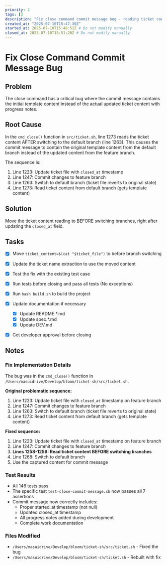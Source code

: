```yaml
---
priority: 2
tags: []
description: "Fix close command commit message bug - reading ticket content from wrong branch"
created_at: "2025-07-10T15:47:30Z"
started_at: 2025-07-10T15:48:51Z # Do not modify manually
closed_at: 2025-07-10T15:51:20Z # Do not modify manually
---
```


# Fix Close Command Commit Message Bug

## Problem
The close command has a critical bug where the commit message contains the initial template content instead of the actual updated ticket content with progress notes.

## Root Cause
In the `cmd_close()` function in `src/ticket.sh`, line 1273 reads the ticket content AFTER switching to the default branch (line 1263). This causes the commit message to contain the original template content from the default branch instead of the updated content from the feature branch.

The sequence is:
1. Line 1223: Update ticket file with `closed_at` timestamp
2. Line 1247: Commit changes to feature branch  
3. Line 1263: Switch to default branch (ticket file reverts to original state)
4. Line 1273: Read ticket content from default branch (gets template content)

## Solution
Move the ticket content reading to BEFORE switching branches, right after updating the `closed_at` field.

## Tasks

- [x] Move `ticket_content=$(cat "$ticket_file")` to before branch switching
- [x] Update the ticket name extraction to use the moved content
- [x] Test the fix with the existing test case
- [x] Run tests before closing and pass all tests (No exceptions)
- [x] Run `bash build.sh` to build the project
- [x] Update documentation if necessary
  - [x] Update README.*.md
  - [x] Update spec.*.md
  - [x] Update DEV.md
- [x] Get developer approval before closing


## Notes

### Fix Implementation Details

The bug was in the `cmd_close()` function in `/Users/masuidrive/Develop/bloom/ticket-sh/src/ticket.sh`. 

**Original problematic sequence:**
1. Line 1223: Update ticket file with `closed_at` timestamp on feature branch
2. Line 1247: Commit changes to feature branch
3. Line 1263: Switch to default branch (ticket file reverts to original state)
4. Line 1273: Read ticket content from default branch (gets template content)

**Fixed sequence:**
1. Line 1223: Update ticket file with `closed_at` timestamp on feature branch
2. Line 1247: Commit changes to feature branch  
3. **Lines 1258-1259: Read ticket content BEFORE switching branches**
4. Line 1268: Switch to default branch
5. Use the captured content for commit message

### Test Results
- All 146 tests pass
- The specific test `test-close-commit-message.sh` now passes all 7 assertions
- Commit message now correctly includes:
  - Proper started_at timestamp (not null)
  - Updated closed_at timestamp  
  - All progress notes added during development
  - Complete work documentation

### Files Modified
- `/Users/masuidrive/Develop/bloom/ticket-sh/src/ticket.sh` - Fixed the bug
- `/Users/masuidrive/Develop/bloom/ticket-sh/ticket.sh` - Rebuilt with fix
